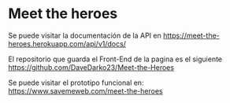 # Meet the heroes

Se puede visitar la documentación de la API en 
https://meet-the-heroes.herokuapp.com/api/v1/docs/

El repositorio que guarda el Front-End de la pagina es el siguiente
https://github.com/DaveDarko23/Meet-the-Heroes

Se puede visitar el prototipo funcional en:
https://www.savemeweb.com/meet-the-heroes
